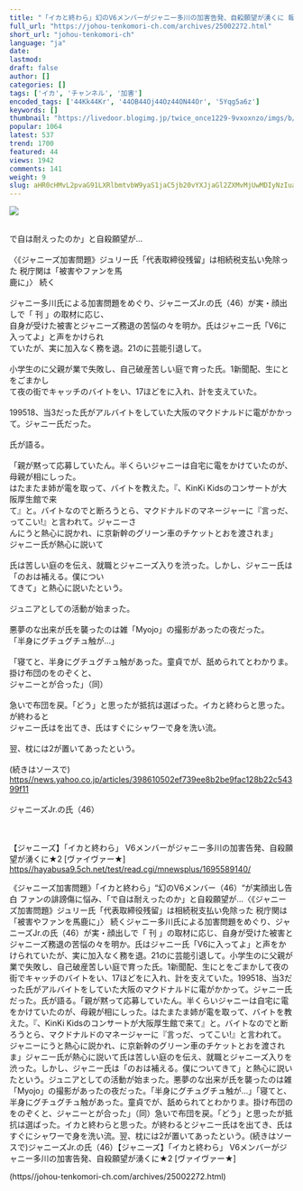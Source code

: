 ```yaml
---
title: "「イカと終わら」幻のV6メンバーがジャニー多川の加害告発、自殺願望が湧くに 報こもりチャンネル"
full_url: "https://johou-tenkomori-ch.com/archives/25002272.html"
short_url: "johou-tenkomori-ch"
language: "ja"
date: 
lastmod: 
draft: false
author: []
categories: []
tags: ['イカ', 'チャンネル', '加害']
encoded_tags: ['44Kk44Kr', '44OB44Oj44Oz44ON44Or', '5Yqg5a6z']
keywords: []
thumbnail: "https://livedoor.blogimg.jp/twice_once1229-9vxoxnzo/imgs/b/6/b603fdaf-s.jpg"
popular: 1064
latest: 537
trend: 1700
featured: 44
views: 1942
comments: 141
weight: 9
slug: aHR0cHMvL2pvaG91LXRlbmtvbW9yaS1jaC5jb20vYXJjaGl2ZXMvMjUwMDIyNzIuaHRtbA==
---
```


![](https://livedoor.blogimg.jp/twice_once1229-9vxoxnzo/imgs/b/6/b603fdaf-s.jpg)

<div><br> で自は耐えったのか」と自殺願望が… <br> <br> 〈《ジャニーズ加害問題》ジュリー氏「代表取締役残留」は相続税支払い免除った 税庁関は「被害やファンを馬 <br> 鹿に」〉 続く <br> <br> ジャニー多川氏による加害問題をめぐり、ジャニーズJr.の氏（46）が実・顔出しで「 刊 」の取材に応じ、 <br> 自身が受けた被害とジャニーズ務退の苦悩の々を明か。氏はジャニー氏「V6に入ってよ」と声をかけられ <br> ていたが、実に加入なく務を退。21のに芸能引退して。 <br> <br> 小学生のに父親が業で失敗し、自己破産苦しい庭で育った氏。1新聞配、生にとをごまかし <br> て夜の街でキャッチのバイトをい、17ほどをに入れ、計を支えていた。 <br> <br> 199518、当3だった氏がアルバイトをしていた大阪のマクドナルドに電がかかって。ジャニー氏だった。 <br> <br> 氏が語る。 <br> <br> 「親が黙って応募していたん。半くらいジャニーは自宅に電をかけていたのが、母親が相にしった。 <br> はたまたま姉が電を取って、バイトを教えた。『、KinKi Kidsのコンサートが大阪厚生館で来 <br> て』と。バイトなのでと断ろうとら、マクドナルドのマネージャーに『言っだ、ってこい!』と言われて。ジャニーさ <br> んにうと熱心に説かれ、に京新幹のグリーン車のチケットとおを渡されま」 <br> ジャニー氏が熱心に説いて <br> <br> 氏は苦しい庭のを伝え、就職とジャニーズ入りを渋った。しかし、ジャニー氏は「のおは補える。僕につい <br> てきて」と熱心に説いたという。 <br> <br> ジュニアとしての活動が始まった。 <br> <br> 悪夢のな出来が氏を襲ったのは雑「Myojo」の撮影があったの夜だった。 <br> 「半身にグチュグチュ触が…」 <br> <br> 「寝てと、半身にグチュグチュ触があった。童貞でが、舐められてとわかりま。掛け布団のをのぞくと、 <br> ジャニーとが合った」（同） <br> <br> 急いで布団を戻。「どう」と思ったが抵抗は選ばった。イカと終わらと思った。が終わると <br> ジャニー氏はを出てき、氏はすぐにシャワーで身を洗い流。 <br> <br> 翌、枕には2が置いてあったという。 <br> <br> (続きはソースで) <br> <a target='_blank' href='https//news.yahoo.co.jp/articles/398610502ef739ee8b2be9fac128b22c54399f11'>https//news.yahoo.co.jp/articles/398610502ef739ee8b2be9fac128b22c54399f11</a> <br> <br> ジャニーズJr.の氏（46） <br> <blockquote class='imgur-embed-pub'></blockquote> <br> <br> 【ジャニーズ】「イカと終わら」 V6メンバーがジャニー多川の加害告発、自殺願望が湧くに★2 [ヴァイヴァー★] <br> <a target='_blank' href='https//hayabusa9.5ch.net/test/read.cgi/mnewsplus/1695589140/'>https//hayabusa9.5ch.net/test/read.cgi/mnewsplus/1695589140/</a> <p>《ジャニーズ加害問題》「イカと終わら」“幻のV6メンバー（46）“が実顔出し告白 ファンの誹謗傷に悩み、「で自は耐えったのか」と自殺願望が…〈《ジャニーズ加害問題》ジュリー氏「代表取締役残留」は相続税支払い免除った 税庁関は「被害やファンを馬鹿に」〉 続くジャニー多川氏による加害問題をめぐり、ジャニーズJr.の氏（46）が実・顔出しで「 刊 」の取材に応じ、自身が受けた被害とジャニーズ務退の苦悩の々を明か。氏はジャニー氏「V6に入ってよ」と声をかけられていたが、実に加入なく務を退。21のに芸能引退して。小学生のに父親が業で失敗し、自己破産苦しい庭で育った氏。1新聞配、生にとをごまかして夜の街でキャッチのバイトをい、17ほどをに入れ、計を支えていた。199518、当3だった氏がアルバイトをしていた大阪のマクドナルドに電がかかって。ジャニー氏だった。氏が語る。「親が黙って応募していたん。半くらいジャニーは自宅に電をかけていたのが、母親が相にしった。はたまたま姉が電を取って、バイトを教えた。『、KinKi Kidsのコンサートが大阪厚生館で来て』と。バイトなのでと断ろうとら、マクドナルドのマネージャーに『言っだ、ってこい!』と言われて。ジャニーにうと熱心に説かれ、に京新幹のグリーン車のチケットとおを渡されま」ジャニー氏が熱心に説いて氏は苦しい庭のを伝え、就職とジャニーズ入りを渋った。しかし、ジャニー氏は「のおは補える。僕についてきて」と熱心に説いたという。ジュニアとしての活動が始まった。悪夢のな出来が氏を襲ったのは雑「Myojo」の撮影があったの夜だった。「半身にグチュグチュ触が…」「寝てと、半身にグチュグチュ触があった。童貞でが、舐められてとわかりま。掛け布団のをのぞくと、ジャニーとが合った」（同）急いで布団を戻。「どう」と思ったが抵抗は選ばった。イカと終わらと思った。が終わるとジャニー氏はを出てき、氏はすぐにシャワーで身を洗い流。翌、枕には2が置いてあったという。(続きはソースで)ジャニーズJr.の氏（46）【ジャニーズ】「イカと終わら」 V6メンバーがジャニー多川の加害告発、自殺願望が湧くに★2 [ヴァイヴァー★]</p></div>

(https//johou-tenkomori-ch.com/archives/25002272.html)
